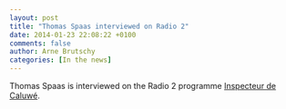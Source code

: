 ```yaml
---
layout: post
title: "Thomas Spaas interviewed on Radio 2"
date: 2014-01-23 22:08:22 +0100
comments: false
author: Arne Brutschy
categories: [In the news]
---
```

Thomas Spaas is interviewed on the Radio 2 programme [Inspecteur de Caluwé](http://www.radio2.be/inspecteur-decaluwe/bitcoin).
